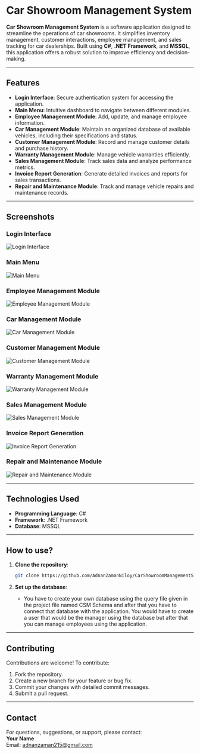 
# Car Showroom Management System

**Car Showroom Management System** is a software application designed to streamline the operations of car showrooms. It simplifies inventory management, customer interactions, employee management, and sales tracking for car dealerships. Built using **C#**, **.NET Framework**, and **MSSQL**, this application offers a robust solution to improve efficiency and decision-making.

---

## Features

- **Login Interface**: Secure authentication system for accessing the application.  
- **Main Menu**: Intuitive dashboard to navigate between different modules.  
- **Employee Management Module**: Add, update, and manage employee information.  
- **Car Management Module**: Maintain an organized database of available vehicles, including their specifications and status.  
- **Customer Management Module**: Record and manage customer details and purchase history.  
- **Warranty Management Module**: Manage vehicle warranties efficiently.  
- **Sales Management Module**: Track sales data and analyze performance metrics.  
- **Invoice Report Generation**: Generate detailed invoices and reports for sales transactions.  
- **Repair and Maintenance Module**: Track and manage vehicle repairs and maintenance records.  

---

## Screenshots

### Login Interface  
![Login Interface](https://github.com/user-attachments/assets/db721e73-909e-4758-a82f-bcc7a1188515)  

### Main Menu  
![Main Menu](https://github.com/user-attachments/assets/c4bc3182-85fd-4552-925e-49101d8005ae)  

### Employee Management Module  
![Employee Management Module](https://github.com/user-attachments/assets/982403b8-27c6-4cf0-96b3-f908d7271fb9)  

### Car Management Module  
![Car Management Module](https://github.com/user-attachments/assets/44e56d01-6bf3-47c5-9a91-5cd5ddcb2600)  

### Customer Management Module  
![Customer Management Module](https://github.com/user-attachments/assets/1a37f5ff-78bc-4e4b-a85c-e99558f0cdb2)  

### Warranty Management Module  
![Warranty Management Module](https://github.com/user-attachments/assets/d16e2a92-5f04-49cb-aa6b-d1b0b1d830d3)  

### Sales Management Module  
![Sales Management Module](https://github.com/user-attachments/assets/9e506529-8941-4739-8d41-af3e1dc396e5)  

### Invoice Report Generation  
![Invoice Report Generation](https://github.com/user-attachments/assets/d4f13771-b744-42bf-8bbf-6da6208e4df1)  

### Repair and Maintenance Module  
![Repair and Maintenance Module](https://github.com/user-attachments/assets/ee82131f-3f64-49a7-87e9-425bb364f396)  

---

## Technologies Used

- **Programming Language**: C#  
- **Framework**: .NET Framework  
- **Database**: MSSQL  

---

## How to use?

1. **Clone the repository**:  
   ```bash
   git clone https://github.com/AdnanZamanNiloy/CarShowroomManagementSystem.git
   ```

2. **Set up the database**:  
   - You have to create your own database using the query file given in the project file named CSM Schema and after that you have to connect that database
     with the application. You would have to create a user that would be the manager using the database but after that you can manage employees using the application.
  

---

## Contributing

Contributions are welcome! To contribute:  

1. Fork the repository.  
2. Create a new branch for your feature or bug fix.  
3. Commit your changes with detailed commit messages.  
4. Submit a pull request.  

---


## Contact

For questions, suggestions, or support, please contact:  
**Your Name**  
Email: adnanzaman215@gmail.com  


